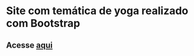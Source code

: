 # Site com temática de yoga realizado com Bootstrap
## Acesse <a href="https://luisnreis.github.io/yogasite/" target= "_blank">aqui</a>
